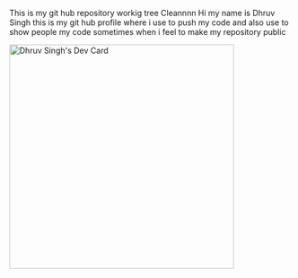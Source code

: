 This is my git hub repository workig tree Cleannnn 
 Hi my name is Dhruv Singh this is my git hub profile where i use to push my code and also use to show people my code sometimes when i feel to make my repository public


<a href="https://app.daily.dev/dhruv1647"><img src="https://api.daily.dev/devcards/55ca603c2daf4595ba401039cc322efe.png?r=r4u" width="400" alt="Dhruv Singh's Dev Card"/></a>

